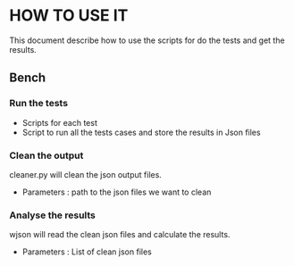 # HOW TO USE IT

This document describe how to use the scripts for do the tests and get the results.

## Bench

### Run the tests

* Scripts for each test
* Script to run all the tests cases and  store the results in Json files

### Clean the output

cleaner.py will clean the json output files.
* Parameters : path to the json files we want to clean

### Analyse the results 

wjson will read the clean json files and calculate the results.

* Parameters : List of clean json files
